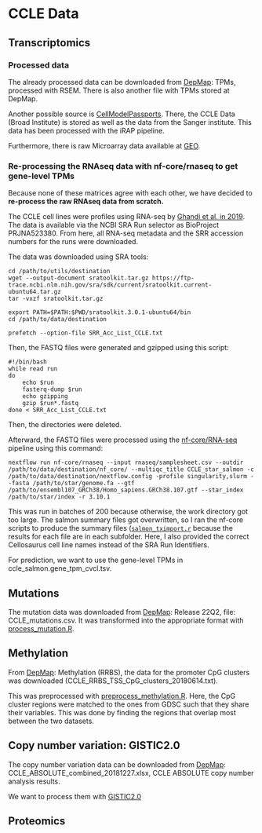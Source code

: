 # CCLE Data

## Transcriptomics

### Processed data
The already processed data can be downloaded from [DepMap](https://depmap.org/portal/data_page/?tab=allData): 
TPMs, processed with RSEM. There is also another file with TPMs stored at DepMap.

Another possible source is [CellModelPassports](https://cellmodelpassports.sanger.ac.uk/downloads). 
There, the CCLE Data (Broad Institute) is stored as well as the data from the Sanger institute. 
This data has been processed with the iRAP pipeline.

Furthermore, there is raw Microarray data available at [GEO](https://www.google.com/url?q=https://www.ncbi.nlm.nih.gov/geo/query/acc.cgi?acc%3DGSE36139&sa=D&source=editors&ust=1733326672230985&usg=AOvVaw34q-kblgqEp_0fIOJ_xzRx).

### Re-processing the RNAseq data with nf-core/rnaseq to get gene-level TPMs
Because none of these matrices agree with each other, we have decided to **re-process the raw RNAseq data from scratch.**

The CCLE cell lines were profiles using RNA-seq by [Ghandi et al. in 2019](10.1038/s41586-019-1186-3). 
The data is available via the NCBI SRA Run selector as BioProject PRJNA523380. 
From here, all RNA-seq metadata and the SRR accession numbers for the runs were downloaded.

The data was downloaded using SRA tools: 
```{bash}
cd /path/to/utils/destination
wget --output-document sratoolkit.tar.gz https://ftp-trace.ncbi.nlm.nih.gov/sra/sdk/current/sratoolkit.current-ubuntu64.tar.gz
tar -vxzf sratoolkit.tar.gz

export PATH=$PATH:$PWD/sratoolkit.3.0.1-ubuntu64/bin
cd /path/to/data/destination

prefetch --option-file SRR_Acc_List_CCLE.txt
``` 
Then, the FASTQ files were generated and gzipped using this script:

```{bash}
#!/bin/bash
while read run
do
	echo $run
	fasterq-dump $run
	echo gzipping
	gzip $run*.fastq
done < SRR_Acc_List_CCLE.txt
```
Then, the directories were deleted.

Afterward, the FASTQ files were processed using the [nf-core/RNA-seq](https://nf-co.re/rnaseq/3.14.0/) pipeline using this command: 
```{bash}
nextflow run nf-core/rnaseq --input rnaseq/samplesheet.csv --outdir /path/to/data/destination/nf_core/ --multiqc_title CCLE_star_salmon -c /path/to/data/destination/nextflow.config -profile singularity,slurm --fasta /path/to/star/genome.fa --gtf /path/to/ensembl107_GRCh38/Homo_sapiens.GRCh38.107.gtf --star_index /path/to/star/index -r 3.10.1
```

This was run in batches of 200 because otherwise, the work directory got too large. 
The salmon summary files got overwritten, so I ran the nf-core scripts to produce the summary files 
([`salmon_tximport.r`](gene_expression/salmon_tximport.r) because the results for each file are in each subfolder. 
Here, I also provided the correct Cellosaurus cell line names instead of the SRA Run Identifiers.

For prediction, we want to use the gene-level TPMs in ccle_salmon.gene_tpm_cvcl.tsv. 

## Mutations

The mutation data was downloaded from [DepMap](https://depmap.org/portal/data_page/?tab=allData): Release 22Q2, file: CCLE_mutations.csv. 
It was transformed into the appropriate format with [process_mutation.R](mutation/process_mutation.R).

## Methylation
From [DepMap](https://depmap.org/portal/data_page/?tab=allData): Methylation (RRBS), the data for the promoter CpG clusters was
downloaded (CCLE_RRBS_TSS_CpG_clusters_20180614.txt). 

This was preprocessed with [preprocess_methylation.R](methylation/preprocess_methylation.R). Here, the CpG cluster regions 
were matched to the ones from GDSC such that they share their variables. This was done by finding the regions that overlap 
most between the two datasets.

## Copy number variation: GISTIC2.0

The copy number variation data can be downloaded from [DepMap](https://depmap.org/portal/data_page/?tab=allData): 
CCLE_ABSOLUTE_combined_20181227.xlsx, CCLE ABSOLUTE copy number analysis results. 

We want to process them with [GISTIC2.0](https://genomebiology.biomedcentral.com/articles/10.1186/gb-2011-12-4-r41)

## Proteomics
